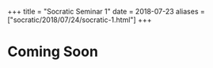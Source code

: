 +++
title =  "Socratic Seminar 1"
date = 2018-07-23
aliases = ["socratic/2018/07/24/socratic-1.html"]
+++


# Coming Soon
